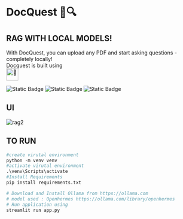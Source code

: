 # DocQuest 📜🔍

## RAG WITH LOCAL MODELS!




With DocQuest, you can upload any PDF and start asking questions - completely locally!<br>
Docquest is built using <br>
<picture>
  <source srcset="https://fonts.gstatic.com/s/e/notoemoji/latest/1f422/512.webp" type="image/webp">
  <img src="https://fonts.gstatic.com/s/e/notoemoji/latest/1f422/512.gif" alt="🐢" width="32" height="32">
</picture>

![Static Badge](https://img.shields.io/badge/Ollama%20-white?style=flat-square) ![Static Badge](https://img.shields.io/badge/Streamlit-grey?style=flat-square) ![Static Badge](https://img.shields.io/badge/Langchain-green?style=flat-square)

## UI

![rag2](https://github.com/Ryuzaki1415/DocQuest/assets/116740203/cb5cbfcc-b2bf-48ec-9fef-533084ada508)

## TO RUN


```python
#create virutal environment
python -m venv venv
#activate virutal environment
.\venv\Scripts\activate
#Install Requirements
pip install requirements.txt
```


```python
# Download and Install Ollama from https://ollama.com
# model used : Openhermes https://ollama.com/library/openhermes
# Run application using
streamlit run app.py
```




